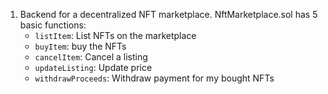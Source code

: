 1. Backend for a decentralized NFT marketplace. NftMarketplace.sol has 5 basic functions:
    - `listItem`: List NFTs on the marketplace
    - `buyItem`: buy the NFTs
    - `cancelItem`: Cancel a listing
    - `updateListing`: Update price
    - `withdrawProceeds`: Withdraw payment for my bought NFTs
